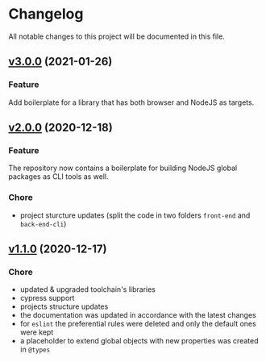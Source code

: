 # Changelog

All notable changes to this project will be documented in this file.

## [v3.0.0](https://github.com/GeorgianStan/framework-for-building-libraries/compare/v2.0.0...v3.0.0) (2021-01-26)

### Feature

Add boilerplate for a library that has both browser and NodeJS as targets.

## [v2.0.0](https://github.com/GeorgianStan/framework-for-building-libraries/compare/v1.1.0...v2.0.0) (2020-12-18)

### Feature

The repository now contains a boilerplate for building NodeJS global packages as CLI tools as well.

### Chore

- project sturcture updates (split the code in two folders `front-end` and `back-end-cli`)

## [v1.1.0](https://github.com/GeorgianStan/framework-for-building-libraries/compare/v1.0.0...v1.1.0) (2020-12-17)

### Chore

- updated & upgraded toolchain's libraries
- cypress support
- projects structure updates
- the documentation was updated in accordance with the latest changes
- for `eslint` the preferential rules were deleted and only the default ones were kept
- a placeholder to extend global objects with new properties was created in `@types`

